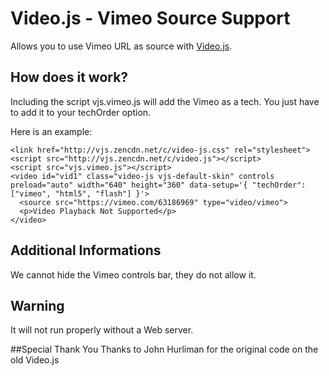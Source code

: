 # Video.js - Vimeo Source Support
Allows you to use Vimeo URL as source with [Video.js](https://github.com/zencoder/video-js/).

## How does it work?
Including the script vjs.vimeo.js will add the Vimeo as a tech. You just have to add it to your techOrder option.

Here is an example:

	<link href="http://vjs.zencdn.net/c/video-js.css" rel="stylesheet">
	<script src="http://vjs.zencdn.net/c/video.js"></script>
	<script src="vjs.vimeo.js"></script>
	<video id="vid1" class="video-js vjs-default-skin" controls preload="auto" width="640" height="360" data-setup='{ "techOrder": ["vimeo", "html5", "flash"] }'>
	  <source src="https://vimeo.com/63186969" type="video/vimeo">
	  <p>Video Playback Not Supported</p>
	</video>

## Additional Informations
We cannot hide the Vimeo controls bar, they do not allow it.

## Warning
It will not run properly without a Web server.

##Special Thank You
Thanks to John Hurliman for the original code on the old Video.js